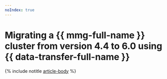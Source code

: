 ```yaml
---
noIndex: true
---
```


# Migrating a {{ mmg-full-name }} cluster from version 4.4 to 6.0 using {{ data-transfer-full-name }}

{% include notitle [article-body](../../_tutorials/dataplatform/datatransfer/storedoc-versions.md) %}
